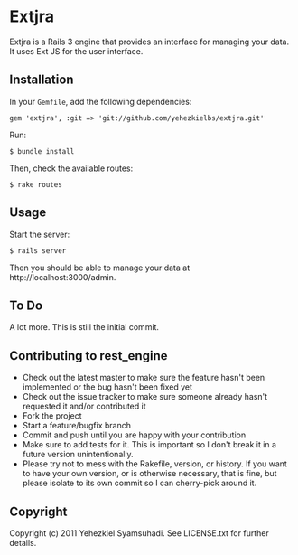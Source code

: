 Extjra
======

Extjra is a Rails 3 engine that provides an interface for managing your data. It uses Ext JS for the user interface.

Installation
------------

In your `Gemfile`, add the following dependencies:

    gem 'extjra', :git => 'git://github.com/yehezkielbs/extjra.git'

Run:

    $ bundle install

Then, check the available routes:

    $ rake routes

Usage
-----

Start the server:

    $ rails server

Then you should be able to manage your data at http://localhost:3000/admin.

To Do
-----

A lot more. This is still the initial commit.

Contributing to rest_engine
---------------------------

* Check out the latest master to make sure the feature hasn't been implemented or the bug hasn't been fixed yet
* Check out the issue tracker to make sure someone already hasn't requested it and/or contributed it
* Fork the project
* Start a feature/bugfix branch
* Commit and push until you are happy with your contribution
* Make sure to add tests for it. This is important so I don't break it in a future version unintentionally.
* Please try not to mess with the Rakefile, version, or history. If you want to have your own version, or is otherwise necessary, that is fine, but please isolate to its own commit so I can cherry-pick around it.

Copyright
---------

Copyright (c) 2011 Yehezkiel Syamsuhadi. See LICENSE.txt for
further details.
